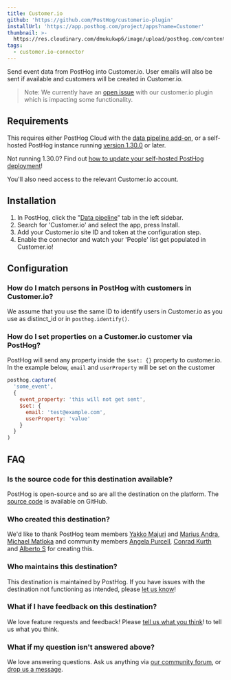 ```yaml
---
title: Customer.io
github: 'https://github.com/PostHog/customerio-plugin'
installUrl: 'https://app.posthog.com/project/apps?name=Customer'
thumbnail: >-
  https://res.cloudinary.com/dmukukwp6/image/upload/posthog.com/contents/cdp/thumbnails/customerio-connector.png
tags:
  - customer.io-connector
---
```


Send event data from PostHog into Customer.io. User emails will also be sent if available and customers will be created in Customer.io.

> Note: We currently have an [open issue](https://github.com/PostHog/customerio-plugin/issues/26) with our customer.io plugin which is impacting some functionality. 

## Requirements

This requires either PostHog Cloud with the [data pipeline add-on](https://us.posthog.com/organization/billing), or a self-hosted PostHog instance running [version 1.30.0](https://posthog.com/blog/the-posthog-array-1-30-0) or later.

Not running 1.30.0? Find out [how to update your self-hosted PostHog deployment](https://posthog.com/docs/runbook/upgrading-posthog)!

You'll also need access to the relevant Customer.io account.

## Installation

1. In PostHog, click the "[Data pipeline](https://us.posthog.com/apps)" tab in the left sidebar.
2. Search for 'Customer.io' and select the app, press Install.
3. Add your Customer.io site ID and token at the configuration step.
4. Enable the connector and watch your 'People' list get populated in Customer.io!

## Configuration

<AppParameters />

### How do I match persons in PostHog with customers in Customer.io?

We assume that you use the same ID to identify users in Customer.io as you use as distinct_id or in `posthog.identify()`.

### How do I set properties on a Customer.io customer via PostHog?

PostHog will send any property inside the `$set: {}` property to customer.io. In the example below, `email` and `userProperty` will be set on the customer

```js
posthog.capture(
  'some_event',
  {
    event_property: 'this will not get sent',
    $set: {
      email: 'test@example.com',
      userProperty: 'value'
    }
  }
)
```

## FAQ

### Is the source code for this destination available?

PostHog is open-source and so are all the destination on the platform. The [source code](https://github.com/PostHog/customerio-plugin) is available on GitHub.

### Who created this destination?

We'd like to thank PostHog team members [Yakko Majuri](https://github.com/yakkomajuri) and [Marius Andra](https://github.com/mariusandra), [Michael Matloka](https://github.com/Twixes) and community members [Angela Purcell](https://github.com/purcell3a), [Conrad Kurth](https://github.com/ConradKurth) and [Alberto S](https://github.com/albtsantos) for creating this.

### Who maintains this destination?

This destination is maintained by PostHog. If you have issues with the destination not functioning as intended, please [let us know](http://app.posthog.com/home#supportModal)!

### What if I have feedback on this destination?

We love feature requests and feedback! Please [tell us what you think](http://app.posthog.com/home#supportModal)! to tell us what you think.

### What if my question isn't answered above?

We love answering questions. Ask us anything via [our community forum](/questions), or [drop us a message](http://app.posthog.com/home#supportModal). 
